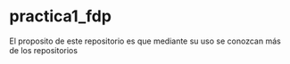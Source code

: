# practica1_fdp
El proposito de este repositorio es que mediante su uso se conozcan  más de los repositorios 
